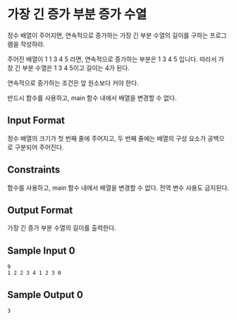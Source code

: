 # 가장 긴 증가 부분 증가 수열

정수 배열이 주어지면, 연속적으로 증가하는 가장 긴 부분 수열의 길이를 구하는 프로그램을 작성하라.

주어진 배열이 1 1 3 4 5 라면, 연속적으로 증가하는 부분은 1 3 4 5 입니다. 따라서 가장 긴 부분 수열은 1 3 4 5이고 길이는 4가 된다.

연속적으로 증가하는 조건은 앞 원소보다 커야 한다.

반드시 함수를 사용하고, main 함수 내에서 배열을 변경할 수 없다.

## Input Format

정수 배열의 크기가 첫 번째 줄에 주어지고, 두 번째 줄에는 배열의 구성 요소가 공백으로 구분되어 주어진다.

## Constraints

함수를 사용하고, main 함수 내에서 배열을 변경할 수 없다. 전역 변수 사용도 금지된다.

## Output Format

가장 긴 증가 부분 수열의 길이를 출력한다.

## Sample Input 0

```
9
1 2 2 3 4 1 2 3 0
```

## Sample Output 0

```
3
```